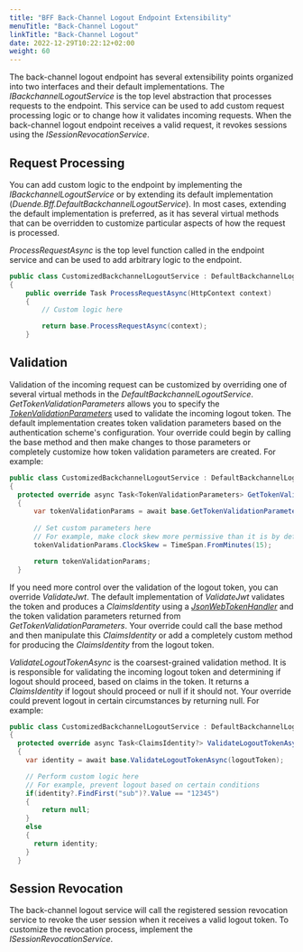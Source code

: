 ```yaml
---
title: "BFF Back-Channel Logout Endpoint Extensibility"
menuTitle: "Back-Channel Logout"
linkTitle: "Back-Channel Logout"
date: 2022-12-29T10:22:12+02:00
weight: 60
---
```


The back-channel logout endpoint has several extensibility points organized into two interfaces and their default implementations. The *IBackchannelLogoutService* is the top level abstraction that processes requests to the endpoint. This service can be used to add custom request processing logic or to change how it validates incoming requests. When the back-channel logout endpoint receives a valid request, it revokes sessions using the *ISessionRevocationService*. 

## Request Processing
You can add custom logic to the endpoint by implementing the *IBackchannelLogoutService* or by extending its default implementation (*Duende.Bff.DefaultBackchannelLogoutService*). In most cases, extending the default implementation is preferred, as it has several virtual methods that can be overridden to customize particular aspects of how the request is processed.

*ProcessRequestAsync* is the top level function called in the endpoint service and can be used to add arbitrary logic to the endpoint.

```csharp
public class CustomizedBackchannelLogoutService : DefaultBackchannelLogoutService
{
    public override Task ProcessRequestAsync(HttpContext context)
    {
        // Custom logic here

        return base.ProcessRequestAsync(context);
    }
```

## Validation

Validation of the incoming request can be customized by overriding one of several virtual methods in the *DefaultBackchannelLogoutService*. *GetTokenValidationParameters* allows you to specify the *[TokenValidationParameters](https://learn.microsoft.com/en-us/dotnet/API/microsoft.identitymodel.tokens.tokenvalidationparameters?view=azure-dotnet)* used to validate the incoming logout token. The default implementation creates token validation parameters based on the authentication scheme's configuration. Your override could begin by calling the base method and then make changes to those parameters or completely customize how token validation parameters are created. For example:

```csharp
public class CustomizedBackchannelLogoutService : DefaultBackchannelLogoutService
{
  protected override async Task<TokenValidationParameters> GetTokenValidationParameters()
  {
      var tokenValidationParams = await base.GetTokenValidationParameters();
      
      // Set custom parameters here
      // For example, make clock skew more permissive than it is by default:
      tokenValidationParams.ClockSkew = TimeSpan.FromMinutes(15);

      return tokenValidationParams;
  }
```
If you need more control over the validation of the logout token, you can override *ValidateJwt*. The default implementation of *ValidateJwt* validates the token and produces a *ClaimsIdentity* using a *[JsonWebTokenHandler](https://github.com/AzureAD/azure-activedirectory-identitymodel-extensions-for-dotnet/wiki/ValidatingTokens)* and the token validation parameters returned from *GetTokenValidationParameters*. Your override could call the base method and then manipulate this *ClaimsIdentity* or add a completely custom method for producing the *ClaimsIdentity* from the logout token.

*ValidateLogoutTokenAsync* is the coarsest-grained validation method. It is is responsible for validating the incoming logout token and determining if logout should proceed, based on claims in the token. It returns a *ClaimsIdentity* if logout should proceed or null if it should not. Your override could prevent logout in certain circumstances by returning null. For example:

```csharp
public class CustomizedBackchannelLogoutService : DefaultBackchannelLogoutService
{
  protected override async Task<ClaimsIdentity?> ValidateLogoutTokenAsync(string logoutToken)
  {
    var identity = await base.ValidateLogoutTokenAsync(logoutToken);

    // Perform custom logic here
    // For example, prevent logout based on certain conditions
    if(identity?.FindFirst("sub")?.Value == "12345") 
    {
        return null;
    } 
    else 
    {
      return identity;
    }
  }
```

## Session Revocation
The back-channel logout service will call the registered session revocation service to revoke the user session when it receives a valid logout token. To customize the revocation process, implement the *ISessionRevocationService*. 
